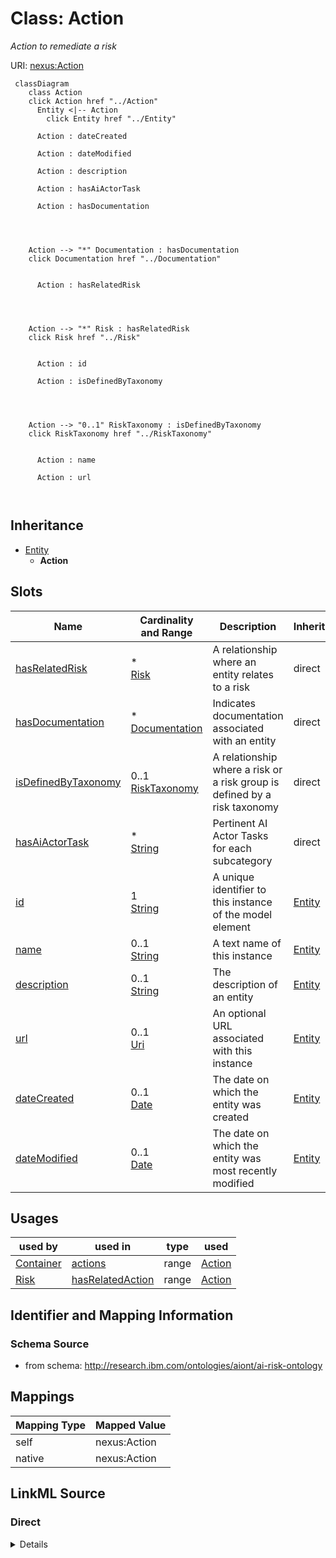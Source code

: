 

# Class: Action


_Action to remediate a risk_





URI: [nexus:Action](http://research.ibm.com/ontologies/aiont/Action)






```mermaid
 classDiagram
    class Action
    click Action href "../Action"
      Entity <|-- Action
        click Entity href "../Entity"
      
      Action : dateCreated
        
      Action : dateModified
        
      Action : description
        
      Action : hasAiActorTask
        
      Action : hasDocumentation
        
          
    
    
    Action --> "*" Documentation : hasDocumentation
    click Documentation href "../Documentation"

        
      Action : hasRelatedRisk
        
          
    
    
    Action --> "*" Risk : hasRelatedRisk
    click Risk href "../Risk"

        
      Action : id
        
      Action : isDefinedByTaxonomy
        
          
    
    
    Action --> "0..1" RiskTaxonomy : isDefinedByTaxonomy
    click RiskTaxonomy href "../RiskTaxonomy"

        
      Action : name
        
      Action : url
        
      
```





## Inheritance
* [Entity](Entity.md)
    * **Action**



## Slots

| Name | Cardinality and Range | Description | Inheritance |
| ---  | --- | --- | --- |
| [hasRelatedRisk](hasRelatedRisk.md) | * <br/> [Risk](Risk.md) | A relationship where an entity relates to a risk | direct |
| [hasDocumentation](hasDocumentation.md) | * <br/> [Documentation](Documentation.md) | Indicates documentation associated with an entity | direct |
| [isDefinedByTaxonomy](isDefinedByTaxonomy.md) | 0..1 <br/> [RiskTaxonomy](RiskTaxonomy.md) | A relationship where a risk or a risk group is defined by a risk taxonomy | direct |
| [hasAiActorTask](hasAiActorTask.md) | * <br/> [String](String.md) | Pertinent AI Actor Tasks for each subcategory | direct |
| [id](id.md) | 1 <br/> [String](String.md) | A unique identifier to this instance of the model element | [Entity](Entity.md) |
| [name](name.md) | 0..1 <br/> [String](String.md) | A text name of this instance | [Entity](Entity.md) |
| [description](description.md) | 0..1 <br/> [String](String.md) | The description of an entity | [Entity](Entity.md) |
| [url](url.md) | 0..1 <br/> [Uri](Uri.md) | An optional URL associated with this instance | [Entity](Entity.md) |
| [dateCreated](dateCreated.md) | 0..1 <br/> [Date](Date.md) | The date on which the entity was created | [Entity](Entity.md) |
| [dateModified](dateModified.md) | 0..1 <br/> [Date](Date.md) | The date on which the entity was most recently modified | [Entity](Entity.md) |





## Usages

| used by | used in | type | used |
| ---  | --- | --- | --- |
| [Container](Container.md) | [actions](actions.md) | range | [Action](Action.md) |
| [Risk](Risk.md) | [hasRelatedAction](hasRelatedAction.md) | range | [Action](Action.md) |






## Identifier and Mapping Information







### Schema Source


* from schema: http://research.ibm.com/ontologies/aiont/ai-risk-ontology




## Mappings

| Mapping Type | Mapped Value |
| ---  | ---  |
| self | nexus:Action |
| native | nexus:Action |







## LinkML Source

<!-- TODO: investigate https://stackoverflow.com/questions/37606292/how-to-create-tabbed-code-blocks-in-mkdocs-or-sphinx -->

### Direct

<details>
```yaml
name: Action
description: Action to remediate a risk
from_schema: http://research.ibm.com/ontologies/aiont/ai-risk-ontology
is_a: Entity
slots:
- hasRelatedRisk
- hasDocumentation
- isDefinedByTaxonomy
- hasAiActorTask

```
</details>

### Induced

<details>
```yaml
name: Action
description: Action to remediate a risk
from_schema: http://research.ibm.com/ontologies/aiont/ai-risk-ontology
is_a: Entity
attributes:
  hasRelatedRisk:
    name: hasRelatedRisk
    description: A relationship where an entity relates to a risk
    from_schema: http://research.ibm.com/ontologies/aiont/ai-risk-ontology
    rank: 1000
    alias: hasRelatedRisk
    owner: Action
    domain_of:
    - Action
    - AiEval
    range: Risk
    multivalued: true
    inlined: false
  hasDocumentation:
    name: hasDocumentation
    description: Indicates documentation associated with an entity.
    from_schema: http://research.ibm.com/ontologies/aiont/ai-risk-ontology
    rank: 1000
    slot_uri: airo:hasDocumentation
    alias: hasDocumentation
    owner: Action
    domain_of:
    - Dataset
    - RiskTaxonomy
    - Action
    - AiEval
    - BaseAi
    - LargeLanguageModelFamily
    range: Documentation
    multivalued: true
    inlined: false
  isDefinedByTaxonomy:
    name: isDefinedByTaxonomy
    description: A relationship where a risk or a risk group is defined by a risk
      taxonomy
    from_schema: http://research.ibm.com/ontologies/aiont/ai-risk-ontology
    rank: 1000
    slot_uri: schema:isPartOf
    alias: isDefinedByTaxonomy
    owner: Action
    domain_of:
    - RiskGroup
    - Risk
    - RiskControl
    - Action
    range: RiskTaxonomy
  hasAiActorTask:
    name: hasAiActorTask
    description: Pertinent AI Actor Tasks for each subcategory. Not every AI Actor
      Task listed will apply to every suggested action in the subcategory (i.e., some
      apply to AI development and others apply to AI deployment).
    from_schema: http://research.ibm.com/ontologies/aiont/ai-risk-ontology
    rank: 1000
    alias: hasAiActorTask
    owner: Action
    domain_of:
    - Action
    range: string
    multivalued: true
  id:
    name: id
    description: A unique identifier to this instance of the model element. Example
      identifiers include UUID, URI, URN, etc.
    from_schema: http://research.ibm.com/ontologies/aiont/ai-risk-ontology
    rank: 1000
    slot_uri: schema:identifier
    identifier: true
    alias: id
    owner: Action
    domain_of:
    - Entity
    range: string
    required: true
  name:
    name: name
    description: A text name of this instance.
    from_schema: http://research.ibm.com/ontologies/aiont/ai-risk-ontology
    rank: 1000
    slot_uri: schema:name
    alias: name
    owner: Action
    domain_of:
    - Entity
    range: string
  description:
    name: description
    description: The description of an entity
    from_schema: http://research.ibm.com/ontologies/aiont/ai-risk-ontology
    rank: 1000
    slot_uri: schema:description
    alias: description
    owner: Action
    domain_of:
    - Entity
    range: string
  url:
    name: url
    description: An optional URL associated with this instance.
    from_schema: http://research.ibm.com/ontologies/aiont/ai-risk-ontology
    rank: 1000
    slot_uri: schema:url
    alias: url
    owner: Action
    domain_of:
    - Entity
    range: uri
  dateCreated:
    name: dateCreated
    description: The date on which the entity was created.
    from_schema: http://research.ibm.com/ontologies/aiont/ai-risk-ontology
    rank: 1000
    slot_uri: schema:dateCreated
    alias: dateCreated
    owner: Action
    domain_of:
    - Entity
    range: date
    required: false
  dateModified:
    name: dateModified
    description: The date on which the entity was most recently modified.
    from_schema: http://research.ibm.com/ontologies/aiont/ai-risk-ontology
    rank: 1000
    slot_uri: schema:dateModified
    alias: dateModified
    owner: Action
    domain_of:
    - Entity
    range: date
    required: false

```
</details>